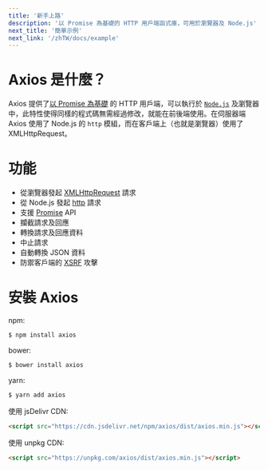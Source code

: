 ```yaml
---
title: '新手上路'
description: '以 Promise 為基礎的 HTTP 用戶端函式庫，可用於瀏覽器及 Node.js'
next_title: '簡單示例'
next_link: '/zhTW/docs/example'
---
```


# Axios 是什麼？

Axios 提供了[以 Promise 為基礎](https://javascript.info/promise-basics) 的 HTTP 用戶端，可以執行於 [`Node.js`](https://nodejs.org/zh-tw/) 及瀏覽器中，此特性使得同樣的程式碼無需經過修改，就能在前後端使用。在伺服器端 Axios 使用了 Node.js 的 `http` 模組，而在客戶端上（也就是瀏覽器）使用了 XMLHttpRequest。

# 功能

- 從瀏覽器發起 [XMLHttpRequest](https://developer.mozilla.org/zh-TW/docs/Web/API/XMLHttpRequest) 請求
- 從 Node.js 發起 [http](http://nodejs.org/api/http.html) 請求
- 支援 [Promise](https://developer.mozilla.org/en-US/docs/Web/JavaScript/Reference/Global_Objects/Promise) API
- 攔截請求及回應
- 轉換請求及回應資料
- 中止請求
- 自動轉換 JSON 資料
- 防禦客戶端的 [XSRF](https://zh.wikipedia.org/zh-tw/跨站請求偽造) 攻擊

# 安裝 Axios

npm:

```bash
$ npm install axios
```

bower:

```bash
$ bower install axios
```

yarn:

```bash
$ yarn add axios
```

使用 jsDelivr CDN:

```html
<script src="https://cdn.jsdelivr.net/npm/axios/dist/axios.min.js"></script>
```

使用 unpkg CDN:

```html
<script src="https://unpkg.com/axios/dist/axios.min.js"></script>
```
